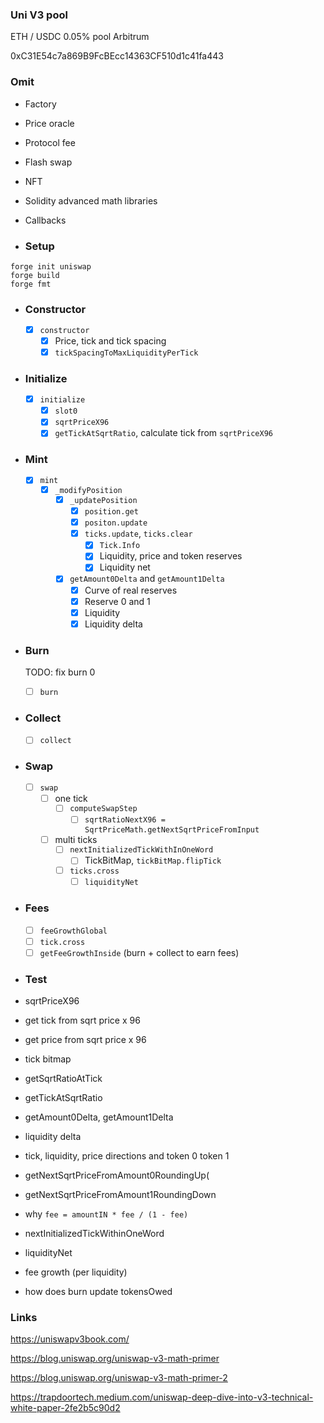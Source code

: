 ### Uni V3 pool

ETH / USDC 0.05% pool Arbitrum

0xC31E54c7a869B9FcBEcc14363CF510d1c41fa443

### Omit

- Factory
- Price oracle
- Protocol fee
- Flash swap
- NFT
- Solidity advanced math libraries
- Callbacks

- ### Setup

```shell
forge init uniswap
forge build
forge fmt
```

- ### Constructor
  - [x] `constructor`
    - [x] Price, tick and tick spacing
    - [x] `tickSpacingToMaxLiquidityPerTick`
- ### Initialize
  - [x] `initialize`
    - [x] `slot0`
    - [x] `sqrtPriceX96`
    - [x] `getTickAtSqrtRatio`, calculate tick from `sqrtPriceX96`
- ### Mint
  - [x] `mint`
    - [x] `_modifyPosition`
      - [x] `_updatePosition`
        - [x] `position.get`
        - [x] `positon.update`
        - [x] `ticks.update`, `ticks.clear`
          - [x] `Tick.Info`
          - [x] Liquidity, price and token reserves
          - [x] Liquidity net
      - [x] `getAmount0Delta` and `getAmount1Delta`
        - [x] Curve of real reserves
        - [x] Reserve 0 and 1
        - [x] Liquidity
        - [x] Liquidity delta
- ### Burn
  TODO: fix burn 0
  - [ ] `burn`
- ### Collect
  - [ ] `collect`
- ### Swap
  - [ ] `swap`
    - [ ] one tick
      - [ ] `computeSwapStep`
        - [ ] `sqrtRatioNextX96 = SqrtPriceMath.getNextSqrtPriceFromInput`
    - [ ] multi ticks
      - [ ] `nextInitializedTickWithInOneWord`
        - [ ] TickBitMap, `tickBitMap.flipTick`
      - [ ] `ticks.cross`
        - [ ] `liquidityNet`
- ### Fees
  - [ ] `feeGrowthGlobal`
  - [ ] `tick.cross`
  - [ ] `getFeeGrowthInside` (burn + collect to earn fees)
- ### Test

- sqrtPriceX96
- get tick from sqrt price x 96
- get price from sqrt price x 96
- tick bitmap
- getSqrtRatioAtTick
- getTickAtSqrtRatio
- getAmount0Delta, getAmount1Delta
- liquidity delta
- tick, liquidity, price directions and token 0 token 1
- getNextSqrtPriceFromAmount0RoundingUp(
- getNextSqrtPriceFromAmount1RoundingDown
- why `fee = amountIN * fee / (1 - fee)`
- nextInitializedTickWithinOneWord
- liquidityNet
- fee growth (per liquidity)
- how does burn update tokensOwed

### Links

https://uniswapv3book.com/

https://blog.uniswap.org/uniswap-v3-math-primer

https://blog.uniswap.org/uniswap-v3-math-primer-2

https://trapdoortech.medium.com/uniswap-deep-dive-into-v3-technical-white-paper-2fe2b5c90d2
